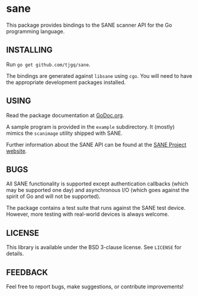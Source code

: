 # sane

This package provides bindings to the SANE scanner API for the Go programming
language.

## INSTALLING

Run `go get github.com/tjgq/sane`.

The bindings are generated against `libsane` using `cgo`.
You will need to have the appropriate development packages installed.

## USING

Read the package documentation at [GoDoc.org](http://godoc.org/github.com/tjgq/sane).

A sample program is provided in the `example` subdirectory.
It (mostly) mimics the `scanimage` utility shipped with SANE.

Further information about the SANE API can be found at the
[SANE Project website](http://www.sane-project.org).

## BUGS

All SANE functionality is supported except authentication callbacks (which may be supported one day)
and asynchronous I/O (which goes against the spirit of Go and will not be supported).

The package contains a test suite that runs against the SANE test device.
However, more testing with real-world devices is always welcome.

## LICENSE

This library is available under the BSD 3-clause license. See `LICENSE` for details.

## FEEDBACK

Feel free to report bugs, make suggestions, or contribute improvements!
